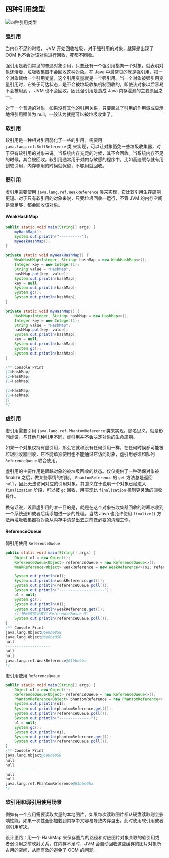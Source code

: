 ## 四种引用类型

![四种引用类型](https://i.loli.net/2019/06/16/5d063bd4cf73280638.png)

### 强引用

当内存不足的时候， JVM 开始回收垃圾，对于强引用的对象，就算是出现了 OOM 也不会对该对象进行回收，死都不回收。

强引用是我们常见的普通对象引用，只要还有一个强引用指向一个对象，就表明对象还活着，垃圾收集器不会回收这种对象。在 Java 中最常见的就是强引用，把一个对象赋给一个引用变量，这个引用变量就是一个强引用。当一个对象被强引用变量引用时，它处于可达状态，是不会被垃圾收集机制回收的，即使该对象以后容易不会被用到 ， JVM 也不会回收。因此强引用是造成 Java 内存泄漏的主要原因之一。

对于一个普通的对象，如果没有其他的引用关系，只要超过了引用的作用域或显示地将引用赋值为 null，一般认为就是可以被垃圾收集了。

### 软引用

软引用是一种相对引用弱化了一些的引用，需要用 `java.lang.ref.SoftReference` 类 来实现，可以让对象豁免一些垃圾收集器，对于只有软引用的对象来说。当系统内存充足的时候，其不会回收。当系统内存不足的时候，其会被回收。软引用通常用于对内存敏感的程序中，比如高速缓存就有用到软引用，内存够用的时候就保留，不够用就回收。

### 弱引用

虚引用需要使用 `java.lang.ref.WeakReference` 类来实现，它比软引用生存周期更短。对于只有软引用的对象来说，只要垃圾回收一运行，不管 JVM 的内存空间是否足够，都会回收该对象。

#### WeakHashMap

```java
public static void main(String[] args) {
    myHashMap();
    System.out.println("----------");
    myWeakHashMap();
}

private static void myWeakHashMap() {
    WeakHashMap<Integer, String> hashMap = new WeakHashMap<>();
    Integer key = new Integer(1);
    String value = "HashMap";
    hashMap.put(key, value);
    System.out.println(hashMap);
    key = null;
    System.out.println(hashMap);
    System.gc();
    System.out.println(hashMap);
}

private static void myHashMap() {
    HashMap<Integer, String> hashMap = new HashMap<>();
    Integer key = new Integer(1);
    String value = "HashMap";
    hashMap.put(key, value);
    System.out.println(hashMap);
    key = null;
    System.out.println(hashMap);
    System.gc();
    System.out.println(hashMap);
}

/** Console Print
{1=HashMap}
{1=HashMap}
{1=HashMap}
----------
{1=HashMap}
{1=HashMap}
{}
*/
```

### 虚引用

虚引用需要引用 `java.lang.ref.PhantomReference` 类来实现。顾名思义，就是形同虚设，与其他几种引用不同，虚引用并不会决定对象的生命周期。

如果一个对象仅持有虚引用，那么它就和没有任何引用一样，在任何时候都可能被垃圾回收器回收，它不能单独使用也不能通过它访问对象，虚引用必须和队列 `ReferenceQueue` 联合使用。

虚引用的主要作用是跟踪对象的被垃圾回收的状态。仅仅提供了一种确保对象被 finalize 之后，做某些事情的机制。 `PhantomReference` 的 `get` 方法总是返回 `null`，因此无法访问对应的引用对象。其意义在于说明一个对象已经进入`finalization` 阶段，可以被 `gc` 回收，用实现比 `finalization` 机制更灵活的回收操作。

换句话说，设置虚引用的唯一目的是，就是在这个对象被收集器回收的时寒冰收到一个系统通知或者后续添加进一步的处理。当然 Java 也允许使用 `finalize()` 方法再垃圾收集器将对象从内存中清楚出去之前做必要的清理工作。

#### ReferenceQueue

弱引用使用 `ReferenceQueue`

```java
public static void main(String[] args) {
    Object o1 = new Object();
    ReferenceQueue<Object> referenceQueue = new ReferenceQueue<>();
    WeakReference<Object> weakReference = new WeakReference<>(o1, referenceQueue);

    System.out.println(o1);
    System.out.println(weakReference.get());
    System.out.println(referenceQueue.poll());
    System.out.println("--------------------");
    o1 = null;
    System.gc();
    System.out.println(o1);
    System.out.println(weakReference.get());
    // 被回收前会放到 ReferenceQueue 中
    System.out.println(referenceQueue.poll());
}
/** Console Print
java.lang.Object@6e0be858
java.lang.Object@6e0be858
null
--------------------
null
null
java.lang.ref.WeakReference@61bbe9ba
*/
```

虚引用使用 `ReferenceQueue`

```java
public static void main(String[] args) {
    Object o1 = new Object();
    ReferenceQueue<Object> referenceQueue = new ReferenceQueue<>();
    PhantomReference<Object> phantomReference = new PhantomReference<>(o1, referenceQueue);
    System.out.println(o1);
    System.out.println(phantomReference.get());
    System.out.println(referenceQueue.poll());
    System.out.println("--------------");
    o1 = null;
    System.gc();
    System.out.println(o1);
    System.out.println(phantomReference.get());
    System.out.println(referenceQueue.poll());
}
/** Console Print
java.lang.Object@6e0be858
null
null
--------------
null
null
java.lang.ref.PhantomReference@61bbe9ba
*/
```

### 软引用和弱引用使用场景

例如有一个应用需要读取大量的本地图片，如果每次读取图片都从硬盘读取则会影响性能。如果一次性全部加载到内存中又容易导致内存溢出。此时使用软引用或者弱引用解决。

设计思路：用一个 HashMap 来保存图片的路径和对应图片对象关联的软引用或者弱引用之前映射关系，在内存不足时，JVM 会自动回收这些缓存的图片对象所占用的空间，从而有效的避免了 OOM 的问题。